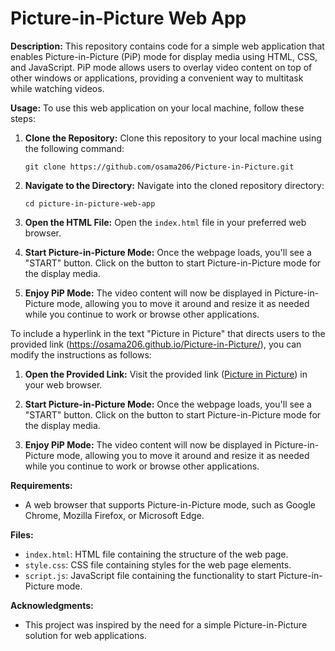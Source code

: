 # Picture-in-Picture Web App

**Description:**
This repository contains code for a simple web application that enables Picture-in-Picture (PiP) mode for display media using HTML, CSS, and JavaScript. PiP mode allows users to overlay video content on top of other windows or applications, providing a convenient way to multitask while watching videos.

**Usage:**
To use this web application on your local machine, follow these steps:

1. **Clone the Repository:**
   Clone this repository to your local machine using the following command:
   ```
   git clone https://github.com/osama206/Picture-in-Picture.git
   ```

2. **Navigate to the Directory:**
   Navigate into the cloned repository directory:
   ```
   cd picture-in-picture-web-app
   ```

3. **Open the HTML File:**
   Open the `index.html` file in your preferred web browser.

4. **Start Picture-in-Picture Mode:**
   Once the webpage loads, you'll see a "START" button. Click on the button to start Picture-in-Picture mode for the display media.

5. **Enjoy PiP Mode:**
   The video content will now be displayed in Picture-in-Picture mode, allowing you to move it around and resize it as needed while you continue to work or browse other applications.

To include a hyperlink in the text "Picture in Picture" that directs users to the provided link (https://osama206.github.io/Picture-in-Picture/), you can modify the instructions as follows:

1. **Open the Provided Link:**
   Visit the provided link ([Picture in Picture](https://osama206.github.io/Picture-in-Picture/)) in your web browser.

2. **Start Picture-in-Picture Mode:**
   Once the webpage loads, you'll see a "START" button. Click on the button to start Picture-in-Picture mode for the display media.

3. **Enjoy PiP Mode:**
   The video content will now be displayed in Picture-in-Picture mode, allowing you to move it around and resize it as needed while you continue to work or browse other applications.

**Requirements:**
- A web browser that supports Picture-in-Picture mode, such as Google Chrome, Mozilla Firefox, or Microsoft Edge.

**Files:**
- `index.html`: HTML file containing the structure of the web page.
- `style.css`: CSS file containing styles for the web page elements.
- `script.js`: JavaScript file containing the functionality to start Picture-in-Picture mode.

**Acknowledgments:**
- This project was inspired by the need for a simple Picture-in-Picture solution for web applications.
